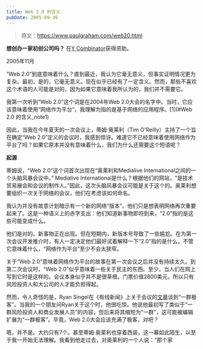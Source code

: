 ```yaml
---
title: Web 2.0 的含义
pubDate: 2005-09-30
---
```


> 原文：https://www.paulgraham.com/web20.html 

            
**想创办一家初创公司吗？** 在[Y Combinator](http://ycombinator.com/apply.html)获得资助。

2005年11月

“Web 2.0”到底意味着什么？直到最近，我认为它毫无意义，但事实证明情况更为复杂。最初，是的，它毫无意义。现在似乎已经有了一定含义。然而，那些不喜欢这个术语的人可能是对的，因为如果它意味着我所认为的，我们并不需要它。

我第一次听到“Web 2.0”这个词是在2004年Web 2.0大会的名字中。当时，它应该意味着使用“网络作为平台”，我理解为指的是基于网络的应用程序。[1](#Web 2.0 的含义_note1)

因此，当我在今年夏天的一次会议上，蒂姆·奥莱利（Tim O'Reilly）主持了一个旨在确定“Web 2.0”定义的会议时，我感到惊讶。难道它不已经意味着使用网络作为平台了吗？如果它原本并没有意味着什么，我们为什么还需要这个短语呢？

**起源**

蒂姆说，“Web 2.0”这个词首次出现在“奥莱利和Medialive International之间的一个头脑风暴会议中。” Medialive International是什么？根据他们的网站，“是技术贸易展会和会议的制作人。”因此，这次头脑风暴会议可能是关于这个的。奥莱利想要组织一次关于网络的会议，他们在考虑该如何命名。

我认为并没有故意计划暗示有一个新的网络“版本”。他们只是想表明网络再次重要起来了。这是一种语义上的赤字支出：他们知道新事物即将到来，“2.0”指的是这些可能变成什么。

他们是对的。新事物正在出现。但在短期内，新版本号导致了一些尴尬。在为第一次会议开发推介时，有人一定决定他们最好试着解释一下“2.0”指的是什么。不管它意味着什么，“网络作为平台”至少不会太狭窄。

关于“Web 2.0”意味着网络作为平台的故事在第一次会议之后并没有持续太久。到第二次会议时，“Web 2.0”似乎意味着一些关于民主的东西。至少，当人们在网上写到它时是这样的。会议本身似乎并不是很草根。门票价值2800美元，所以只有风险投资人和大公司的人才能负担得起。

然而，令人奇怪的是，Ryan Singel在《有线新闻》上关于会议的[文章](http://www.wired.com/news/technology/0,1282,69114,00.html)谈到“一群极客”。当我的一个朋友问Ryan关于这个时，他很吃惊。他说他最初写了类似于“一群风险投资人和商业发展人员”的内容，但后来将其缩短为“一群”，这可能被编辑扩展为“一群极客”。毕竟，Web 2.0大会应该充满了极客，对吧？

嗯，并不是。大约只有7个。甚至蒂姆·奥莱利也穿着西装，这一幕如此陌生，以至于我一开始无法理解。我看到他走过去，对奥莱利的一个人说：“那个家